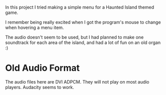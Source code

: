 In this project I tried making a simple menu for a Haunted Island themed game.

I remember being really excited when I got the program's mouse to change when hovering a menu item.

The audio doesn't seem to be used, but I had planned to make one soundtrack for each area of the island,
and had a lot of fun on an old organ :)


# Old Audio Format

The audio files here are DVI ADPCM. They will not play on most audio players. Audacity seems to work.
